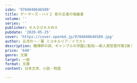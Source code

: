 ```yaml
---
isbn: '9784040646589'
title: ゲーマーズ・ハイ２ 影の王者の後継者
volume: ''
series: ''
publisher: ＫＡＤＯＫＡＷＡ
pubdate: '2020-05-25'
cover: 'https://cover.openbd.jp/9784040646589.jpg'
author: 五月什一／著 ミユキルリア／イラスト
description: 賭博師の孫、ギャンブルの学園に転校――新人賞受賞作第2弾！
price: '640'
genre: 文庫
target: 一般
format: 文庫
content: 日本文学、小説・物語

---
```

